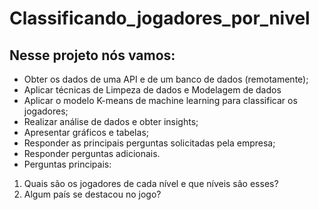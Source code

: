 # Classificando_jogadores_por_nivel

## Nesse projeto nós vamos:
* Obter os dados de uma API e de um banco de dados (remotamente);
* Aplicar técnicas de Limpeza de dados e Modelagem de dados
* Aplicar o modelo K-means de machine learning para classificar os jogadores;
* Realizar análise de dados e obter insights;
* Apresentar gráficos e tabelas;
* Responder as principais perguntas solicitadas pela empresa;
* Responder perguntas adicionais.
* Perguntas principais:

1. Quais são os jogadores de cada nível e que níveis são esses?
2. Algum país se destacou no jogo?
